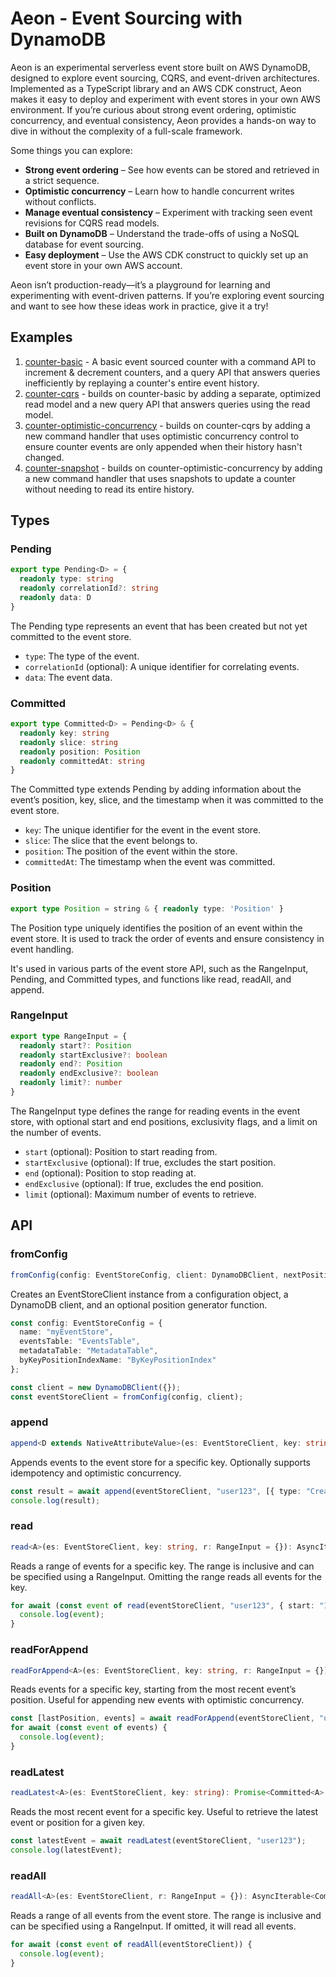 # Aeon - Event Sourcing with DynamoDB

Aeon is an experimental serverless event store built on AWS DynamoDB, designed to explore event sourcing, CQRS, and event-driven architectures. Implemented as a TypeScript library and an AWS CDK construct, Aeon makes it easy to deploy and experiment with event stores in your own AWS environment. If you’re curious about strong event ordering, optimistic concurrency, and eventual consistency, Aeon provides a hands-on way to dive in without the complexity of a full-scale framework.

Some things you can explore:

* **Strong event ordering** – See how events can be stored and retrieved in a strict sequence.
* **Optimistic concurrency** – Learn how to handle concurrent writes without conflicts.
* **Manage eventual consistency** – Experiment with tracking seen event revisions for CQRS read models.
* **Built on DynamoDB** – Understand the trade-offs of using a NoSQL database for event sourcing.
* **Easy deployment** – Use the AWS CDK construct to quickly set up an event store in your own AWS account.

Aeon isn’t production-ready—it’s a playground for learning and experimenting with event-driven patterns. If you’re exploring event sourcing and want to see how these ideas work in practice, give it a try!

## Examples

1. [counter-basic](examples/counter-basic/) - A basic event sourced counter with a command API to increment & decrement counters, and a query API that answers queries inefficiently by replaying a counter's entire event history.
1. [counter-cqrs](examples/counter-cqrs/) - builds on counter-basic by adding a separate, optimized read model and a new query API that answers queries using the read model.
1. [counter-optimistic-concurrency](examples/counter-optimistic-concurrency/) - builds on counter-cqrs by adding a new command handler that uses optimistic concurrency control to ensure counter events are only appended when their history hasn't changed.
1. [counter-snapshot](examples/counter-snapshot/) - builds on counter-optimistic-concurrency by adding a new command handler that uses snapshots to update a counter without needing to read 
its entire history.

## Types

### Pending

```ts
export type Pending<D> = {
  readonly type: string
  readonly correlationId?: string
  readonly data: D
}
```

The Pending type represents an event that has been created but not yet committed to the event store.

* `type`: The type of the event.
* `correlationId` (optional): A unique identifier for correlating events.
* `data`: The event data.

### Committed

```ts
export type Committed<D> = Pending<D> & {
  readonly key: string
  readonly slice: string
  readonly position: Position
  readonly committedAt: string
}
```

The Committed type extends Pending by adding information about the event’s position, key, slice, and the timestamp when it was committed to the event store.

* `key`: The unique identifier for the event in the event store.
* `slice`: The slice that the event belongs to.
* `position`: The position of the event within the store.
* `committedAt`: The timestamp when the event was committed.

### Position

```ts
export type Position = string & { readonly type: 'Position' }
```

The Position type uniquely identifies the position of an event within the event store. It is used to track the order of events and ensure consistency in event handling.

It's used in various parts of the event store API, such as the RangeInput, Pending, and Committed types, and functions like read, readAll, and append.

### RangeInput

```ts
export type RangeInput = {
  readonly start?: Position
  readonly startExclusive?: boolean
  readonly end?: Position
  readonly endExclusive?: boolean
  readonly limit?: number
}
```

The RangeInput type defines the range for reading events in the event store, with optional start and end positions, exclusivity flags, and a limit on the number of events.

* `start` (optional): Position to start reading from.
* `startExclusive` (optional): If true, excludes the start position.
* `end` (optional): Position to stop reading at.
* `endExclusive` (optional): If true, excludes the end position.
* `limit` (optional): Maximum number of events to retrieve.

## API

### fromConfig

```ts
fromConfig(config: EventStoreConfig, client: DynamoDBClient, nextPosition?: (epochMilliseconds?: number) => Position): EventStoreClient
```

Creates an EventStoreClient instance from a configuration object, a DynamoDB client, and an optional position generator function.

```ts
const config: EventStoreConfig = {
  name: "myEventStore",
  eventsTable: "EventsTable",
  metadataTable: "MetadataTable",
  byKeyPositionIndexName: "ByKeyPositionIndex"
};

const client = new DynamoDBClient({});
const eventStoreClient = fromConfig(config, client);
```

### append

```ts
append<D extends NativeAttributeValue>(es: EventStoreClient, key: string, events: readonly Pending<D>[], options?: AppendKeyOptions): Promise<AppendResult>
```

Appends events to the event store for a specific key. Optionally supports idempotency and optimistic concurrency.

```ts
const result = await append(eventStoreClient, "user123", [{ type: "Created", data: { userId: "user123" } }]);
console.log(result);
```


### read

```ts
read<A>(es: EventStoreClient, key: string, r: RangeInput = {}): AsyncIterable<Committed<A>>
```

Reads a range of events for a specific key. The range is inclusive and can be specified using a RangeInput. Omitting the range reads all events for the key.

```ts
for await (const event of read(eventStoreClient, "user123", { start: "100", end: "200" })) {
  console.log(event);
}
```

### readForAppend

```ts
readForAppend<A>(es: EventStoreClient, key: string, r: RangeInput = {}): Promise<readonly [Position | undefined, AsyncIterable<Committed<A>>]>
```

Reads events for a specific key, starting from the most recent event’s position. Useful for appending new events with optimistic concurrency.

```ts
const [lastPosition, events] = await readForAppend(eventStoreClient, "user123");
for await (const event of events) {
  console.log(event);
}
```

### readLatest

```ts
readLatest<A>(es: EventStoreClient, key: string): Promise<Committed<A> | undefined>
```

Reads the most recent event for a specific key. Useful to retrieve the latest event or position for a given key.

```ts
const latestEvent = await readLatest(eventStoreClient, "user123");
console.log(latestEvent);
```

### readAll

```ts
readAll<A>(es: EventStoreClient, r: RangeInput = {}): AsyncIterable<Committed<A>>
```

Reads a range of all events from the event store. The range is inclusive and can be specified using a RangeInput. If omitted, it will read all events.

```ts
for await (const event of readAll(eventStoreClient)) {
  console.log(event);
}
```